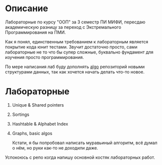 # Описание

Лабораторные по курсу "ООП" за 3 семестр ПИ МИФИ, пересдаю академическую разницу за переход с Экстремального Программирования на ПМИ.

Как я понял, единственным требованием к лабораторным является покрытие кода юнит тестами. Звучит достаточно просто, сами лабораторные не то что бы супер сложные, буквально фундамент для изучения просто программирования.

По мере написания лаб буду дополнять [algo](https://github.com/Wpert/algo) репозиторий новыми структурами данных, так как хочется начать делать что-то новое.

# Лабораторные

1) Unique & Shared pointers

2) Sortings

3) Hashtable & Alphabet Index

4) Graphs, basic algos

    Кстати, я бы попробовал написать муравьиный алгоритм, всё думал о нём, но руки как-то не доходили даже.

Успокоюсь с репо когда напишу основной костяк лабораторных работ.
